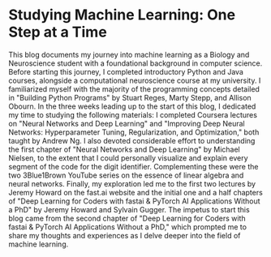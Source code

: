 # Studying Machine Learning: One Step at a Time

This blog documents my journey into machine learning as a Biology and Neuroscience student with a foundational background in computer science. Before starting this journey, I completed introductory Python and Java courses, alongside a computational neuroscience course at my university. I familiarized myself with the majority of the programming concepts detailed in "Building Python Programs" by Stuart Reges, Marty Stepp, and Allison Obourn. In the three weeks leading up to the start of this blog, I dedicated my time to studying the following materials: I completed Coursera lectures on "Neural Networks and Deep Learning" and "Improving Deep Neural Networks: Hyperparameter Tuning, Regularization, and Optimization," both taught by Andrew Ng. I also devoted considerable effort to understanding the first chapter of "Neural Networks and Deep Learning" by Michael Nielsen, to the extent that I could personally visualize and explain every segment of the code for the digit identifier. Complementing these were the two 3Blue1Brown YouTube series on the essence of linear algebra and neural networks. Finally, my exploration led me to the first two lectures by Jeremy Howard on the fast.ai website and the initial one and a half chapters of "Deep Learning for Coders with fastai & PyTorch AI Applications Without a PhD" by Jeremy Howard and Sylvain Gugger. The impetus to start this blog came from the second chapter of "Deep Learning for Coders with fastai & PyTorch AI Applications Without a PhD," which prompted me to share my thoughts and experiences as I delve deeper into the field of machine learning.
